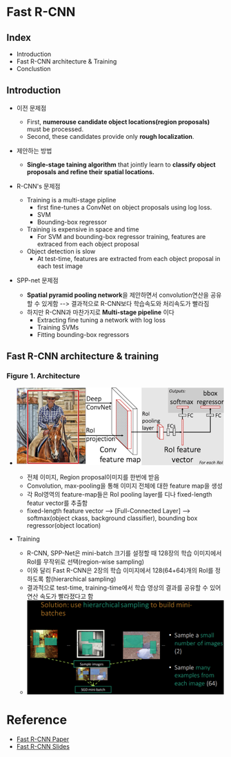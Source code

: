 # Fast R-CNN

## Index
- Introduction
- Fast R-CNN architecture & Training
- Conclustion

## Introduction
- 이전 문제점
    - First, **numerouse candidate object locations(region proposals)** must be processed.
    - Second, these candidates provide only **rough localization**.
- 제안하는 방법
    - **Single-stage taining algorithm** that jointly learn to **classify object proposals and refine their spatial locations.**

- R-CNN's 문제점
    - Training is a multi-stage pipline
        - first fine-tunes a ConvNet on object proposals using log loss.
        - SVM
        - Bounding-box regressor
    - Training is expensive in space and time
        - For SVM and bounding-box regressor training, features are extraced from each object proposal
    - Object detection is slow
        - At test-time, features are extracted from each object proposal in each test image
- SPP-net 문제점
    - **Spatial pyramid pooling network**을 제안하면서 convolution연산을 공유할 수 있게함 --> 결과적으로 R-CNN보다 학습속도와 처리속도가 빨라짐
    - 하지만 R-CNN과 마찬가지로 **Multi-stage pipeline** 이다
        - Extracting fine tuning a network with log loss
        - Training SVMs
        - Fitting bounding-box regressors

## Fast R-CNN architecture & training

### Figure 1. Architecture
- ![Architecture](./image/Fast_R-CNN_Architecture.png)
    - 전체 이미지, Region proposal이미지를 한번에 받음
    - Convolution, max-pooling을 통해 이미지 전체에 대한 feature map을 생성
    - 각 RoI영역의 feature-map들은 RoI pooling layer를 디나 fixed-length featur vector를 추출함
    - fixed-length feature vector --> [Full-Connected Layer] --> softmax(object ckass, background classifier), bounding box regressor(object location)

- Training
    - R-CNN, SPP-Net은 mini-batch 크기를 설정할 때 128장의 학습 이미지에서 RoI를 무작위로 선택(region-wise sampling)
    - 이와 달리 Fast R-CNN은 2장의 학습 이미지에서 128(64+64)개의 RoI를 정하도록 함(hierarchical sampling)
    - 결과적으로 test-time, training-time에서 학습 영상의 결과를 공유할 수 있어 연산 속도가 빨라졌다고 함
    - ![Fast_R-CNN_Training](./image/Fast_R-CNN_Training.png)

# Reference
- [Fast R-CNN Paper](https://arxiv.org/abs/1504.08083)
- [Fast R-CNN Slides](http://www.robots.ox.ac.uk/~tvg/publications/talks/fast-rcnn-slides.pdf)